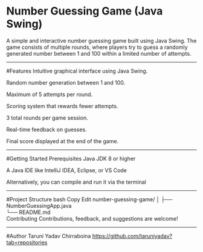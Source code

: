# Number Guessing Game (Java Swing)
A simple and interactive number guessing game built using Java Swing. The game consists of multiple rounds, where players try to guess a randomly generated number between 1 and 100 within a limited number of attempts.

---

#Features
 Intuitive graphical interface using Java Swing.

 Random number generation between 1 and 100.

 Maximum of 5 attempts per round.

 Scoring system that rewards fewer attempts.

3 total rounds per game session.

Real-time feedback on guesses.

 Final score displayed at the end of the game.

----
 #Getting Started
Prerequisites
Java JDK 8 or higher

A Java IDE like IntelliJ IDEA, Eclipse, or VS Code

Alternatively, you can compile and run it via the terminal

----

 #Project Structure
bash
Copy
Edit
number-guessing-game/
│
├── NumberGuessingApp.java   
└── README.md                
 Contributing
Contributions, feedback, and suggestions are welcome!

-----

 #Author
Taruni Yadav Chirraboina
https://github.com/taruniyadav?tab=repositories
